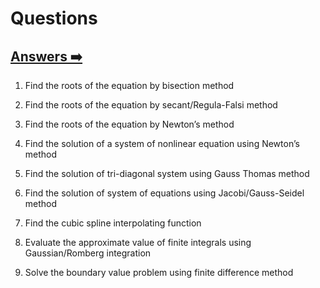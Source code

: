 # Questions

## [Answers ➡️](./Ans_matlab.md)

1. Find the roots of the equation by bisection method

2. Find the roots of the equation by secant/Regula-Falsi method

3. Find the roots of the equation by Newton’s method

4. Find the solution of a system of nonlinear equation using Newton’s method

5. Find the solution of tri-diagonal system using Gauss Thomas method

6. Find the solution of system of equations using Jacobi/Gauss-Seidel method

7. Find the cubic spline interpolating function

8. Evaluate the approximate value of finite integrals using Gaussian/Romberg integration

9. Solve the boundary value problem using finite difference method

